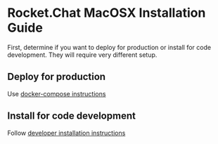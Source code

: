 # Rocket.Chat MacOSX Installation Guide

First, determine if you want to deploy for production or install for code development. They will require very different setup.

## Deploy for production

Use [docker-compose instructions](/installation/docker-containers/docker-compose/)

## Install for code development

Follow [developer installation instructions](/developer-guides/quick-start/)
